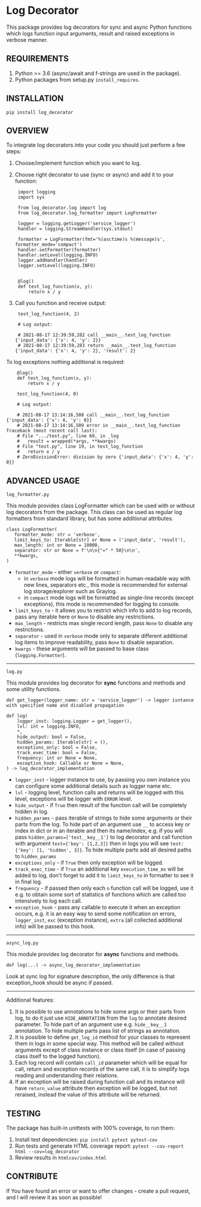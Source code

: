 Log Decorator
===

This package provides log decorators for sync and async Python functions which logs function input arguments, 
result and raised exceptions in verbose manner.

REQUIREMENTS
---

1. Python >= 3.6 (async/await and f-strings are used in the package).
2. Python packages from setup.py `install_requires`.

INSTALLATION
---

    pip install log_decorator

OVERVIEW
---

To integrate log decorators into your code you should just perform a few steps:

1. Choose/implement function which you want to log.
2. Choose right decorator to use (sync or async) and add it to your function:

        import logging
        import sys

        from log_decorator.log import log
        from log_decorator.log_formatter import LogFormatter

        logger = logging.getLogger('service_logger')
        handler = logging.StreamHandler(sys.stdout)

        formatter = LogFormatter(fmt='%(asctime)s %(message)s', formatter_mode='compact')
        handler.setFormatter(formatter)
        handler.setLevel(logging.INFO)
        logger.addHandler(handler)
        logger.setLevel(logging.INFO)


        @log()
        def test_log_function(x, y):
            return x / y

3. Call you function and receive output:

        test_log_function(4, 2)

        # Log output:

        # 2021-08-17 12:39:59,282 call __main__.test_log_function {'input_data': {'x': 4, 'y': 2}}
        # 2021-08-17 12:39:59,283 return __main__.test_log_function {'input_data': {'x': 4, 'y': 2}, 'result': 2}

To log exceptions nothing additional is required:

        @log()
        def test_log_function(x, y):
            return x / y

        test_log_function(4, 0)

        # Log output:

        # 2021-08-17 13:14:16,508 call __main__.test_log_function {'input_data': {'x': 4, 'y': 0}}
        # 2021-08-17 13:14:16,509 error in __main__.test_log_function Traceback (most recent call last):
        # File ".../test.py", line 69, in _log
        #   result = wrapped(*args, **kwargs)
        # File "test.py", line 19, in test_log_function
        #   return x / y
        # ZeroDivisionError: division by zero {'input_data': {'x': 4, 'y': 0}}

ADVANCED USAGE
---

`log_formatter.py`

This module provides class LogFormatter which can be used with or without log decorators from the package.
This class can be used as regular log formatters from standard library, but has some additional attributes.

```
class LogFormatter(
   formatter_mode: str = 'verbose',
   limit_keys_to: Iterable[str] or None = ('input_data', 'result'),
   max_length: int or None = 10000,
   separator: str or None = f'\n\n{"=" * 50}\n\n',
   **kwargs,
)
``` 

- `formatter_mode` - either `verbose` or `compact`:
  - in `verbose` mode logs will be formatted in human-readable way with new lines, separators etc., this mode is 
    recommended for external log storage/explorer such as Graylog.
  - in `compact` mode logs will be formatted as single-line records (except exceptions), this mode is recommended for 
    logging to console.
- `limit_keys_to` - it allows you to restrict which info to add to log records, pass any iterable here or `None` to 
  disable any restrictions.
- `max_length` - restricts max single record length, pass `None` to disable any restrictions.
- `separator` - used in `verbose` mode only to separate different additional log items to improve readability, pass 
  `None` to disable separation.
- `kwargs` - these arguments will be passed to base class (`logging.Formatter`).

---

`log.py`

This module provides log decorator for **sync** functions and methods and some utility functions.

```
def get_logger(logger_name: str = 'service_logger') -> logger isntance with specified name and disabled propagation
```

```
def log(
    logger_inst: logging.Logger = get_logger(),
    lvl: int = logging.INFO,
    *,
    hide_output: bool = False,
    hidden_params: Iterable[str] = (),
    exceptions_only: bool = False,
    track_exec_time: bool = False,
    frequency: int or None = None,
    exception_hook: Callable or None = None,
) -> log_decorator_implementation
```

- `logger_inst` - logger instance to use, by passing you own instance you can configure some additional details such 
  as logger name etc.
- `lvl` - logging level, function calls and returns will be logged with this level, exceptions will be logger with 
  `ERROR` level.
- `hide_output` - if `True` then result of the function call will be completely hidden in log.
- `hidden_params` - pass iterable of strings to hide some arguments or their parts from the log. To hide part of an 
  argument use `__` to access key or index in dict or in an iterable and then its name/index, e.g. if you will pass 
  `hidden_params=['test__key__1']` to log decorator and call function with argument `test={'key': [1,2,3]}` then in 
  logs you will see `test: {'key': [1, 'hidden', 3]}`. To hide multiple parts add all desired paths to `hidden_params`
- `exceptions_only` - if `True` then only exception will be logged.
- `track_exec_time` - if `True` an additional key `execution_time_ms` will be added to log, don't forget to add it 
  to `limit_keys_to` in formatter to see it in final log.
- `frequency` - if passed then only each `n` function call will be logged, use it e.g. to obtain some sort of 
  statistics of functions which are called too intensively to log each call.
- `exception_hook` - pass any callable to execute it when an exception occurs, e.g. it is an easy way to send some 
  notification on errors, `logger_inst`, `exc` (exception instance), `extra` (all collected additional info) will be 
  passed to this hook.

---

`async_log.py`

This module provides log decorator for **async** functions and methods.

```
def log(...) -> async_log_decorator_implementation
```

Look at sync log for signature description, the only difference is that exception_hook should be async if passed.

---

Additional features:
1. It is possible to use annotations to hide some args or their parts from log, to do it just use `HIDE_ANNOTATION` 
   from the `log` to annotate desired parameter. To hide part of an argument use e.g. `hide__key__1` annotation. To 
   hide multiple parts pass list of strings as annotation.
2. It is possible to define `get_log_id` method for your classes to represent them in logs in some special way. This 
   method will be called without arguments except of class instance or class itself (in case of passing class itself 
   to the logged function).
3. Each log record will contain `call_id` parameter which will be equal for call, return and exception records of 
   the same call, it is to simplify logs reading and understanding their relations.
4. If an exception will be raised during function call and its instance will have `return_value` attribute then 
   exception will be logged, but not reraised, instead the value of this attribute will be returned.

TESTING
---

The package has built-in unittests with 100% coverage, to run them:
1. Install test dependencies: `pip install pytest pytest-cov`
2. Run tests and generate HTML coverage report: `pytest --cov-report html --cov=log_decorator`
3. Review results in `htmlcov/index.html`

CONTRIBUTE
---

If You have found an error or want to offer changes - create a pull request, and I will review it as soon as possible!
